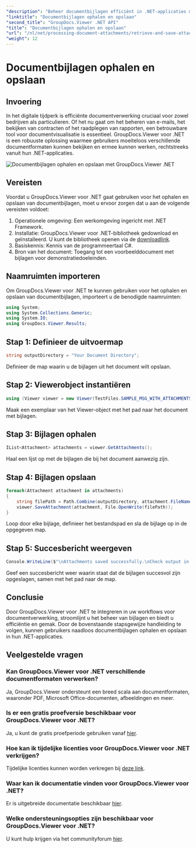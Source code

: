 ```yaml
---
"description": "Beheer documentbijlagen efficiënt in .NET-applicaties met GroupDocs.Viewer. Haal bijlagen probleemloos op en sla ze op."
"linktitle": "Documentbijlagen ophalen en opslaan"
"second_title": "GroupDocs.Viewer .NET API"
"title": "Documentbijlagen ophalen en opslaan"
"url": "/nl/net/processing-document-attachments/retrieve-and-save-attachments/"
"weight": 12
---
```


# Documentbijlagen ophalen en opslaan

## Invoering
In het digitale tijdperk is efficiënte documentverwerking cruciaal voor zowel bedrijven als particulieren. Of het nu gaat om het beheren van e-mails, het bekijken van contracten of het raadplegen van rapporten, een betrouwbare tool voor documentvisualisatie is essentieel. GroupDocs.Viewer voor .NET is een robuuste oplossing waarmee gebruikers moeiteloos verschillende documentformaten kunnen bekijken en ermee kunnen werken, rechtstreeks vanuit hun .NET-applicaties.

![Documentbijlagen ophalen en opslaan met GroupDocs.Viewer .NET](/viewer/processing-document-attachments/retrieve-and-save-document-attachments.png)

## Vereisten
Voordat u GroupDocs.Viewer voor .NET gaat gebruiken voor het ophalen en opslaan van documentbijlagen, moet u ervoor zorgen dat u aan de volgende vereisten voldoet:
1. Operationele omgeving: Een werkomgeving ingericht met .NET Framework.
2. Installatie: GroupDocs.Viewer voor .NET-bibliotheek gedownload en geïnstalleerd. U kunt de bibliotheek openen via de [downloadlink](https://releases.groupdocs.com/viewer/net/).
3. Basiskennis: Kennis van de programmeertaal C#.
4. Bron van het document: Toegang tot een voorbeelddocument met bijlagen voor demonstratiedoeleinden.

## Naamruimten importeren
Om GroupDocs.Viewer voor .NET te kunnen gebruiken voor het ophalen en opslaan van documentbijlagen, importeert u de benodigde naamruimten:
```csharp
using System;
using System.Collections.Generic;
using System.IO;
using GroupDocs.Viewer.Results;
```

## Stap 1: Definieer de uitvoermap
```csharp
string outputDirectory = "Your Document Directory";
```
Definieer de map waarin u de bijlagen uit het document wilt opslaan.
## Stap 2: Viewerobject instantiëren
```csharp
using (Viewer viewer = new Viewer(TestFiles.SAMPLE_MSG_WITH_ATTACHMENTS))
```
Maak een exemplaar van het Viewer-object met het pad naar het document met bijlagen.
## Stap 3: Bijlagen ophalen
```csharp
IList<Attachment> attachments = viewer.GetAttachments();
```
Haal een lijst op met de bijlagen die bij het document aanwezig zijn.
## Stap 4: Bijlagen opslaan
```csharp
foreach(Attachment attachment in attachments)
{
    string filePath = Path.Combine(outputDirectory, attachment.FileName);  
    viewer.SaveAttachment(attachment, File.OpenWrite(filePath)); 
}
```
Loop door elke bijlage, definieer het bestandspad en sla de bijlage op in de opgegeven map.
## Stap 5: Succesbericht weergeven
```csharp
Console.WriteLine($"\nAttachments saved successfully.\nCheck output in {outputDirectory}.");
```
Geef een succesbericht weer waarin staat dat de bijlagen succesvol zijn opgeslagen, samen met het pad naar de map.

## Conclusie
Door GroupDocs.Viewer voor .NET te integreren in uw workflows voor documentverwerking, stroomlijnt u het beheer van bijlagen en biedt u efficiëntie en gemak. Door de bovenstaande stapsgewijze handleiding te volgen, kunnen gebruikers naadloos documentbijlagen ophalen en opslaan in hun .NET-applicaties.
## Veelgestelde vragen
### Kan GroupDocs.Viewer voor .NET verschillende documentformaten verwerken?
Ja, GroupDocs.Viewer ondersteunt een breed scala aan documentformaten, waaronder PDF, Microsoft Office-documenten, afbeeldingen en meer.
### Is er een gratis proefversie beschikbaar voor GroupDocs.Viewer voor .NET?
Ja, u kunt de gratis proefperiode gebruiken vanaf [hier](https://releases.groupdocs.com/).
### Hoe kan ik tijdelijke licenties voor GroupDocs.Viewer voor .NET verkrijgen?
Tijdelijke licenties kunnen worden verkregen bij [deze link](https://purchase.groupdocs.com/temporary-license/).
### Waar kan ik documentatie vinden voor GroupDocs.Viewer voor .NET?
Er is uitgebreide documentatie beschikbaar [hier](https://tutorials.groupdocs.com/viewer/net/).
### Welke ondersteuningsopties zijn beschikbaar voor GroupDocs.Viewer voor .NET?
U kunt hulp krijgen via het communityforum [hier](https://forum.groupdocs.com/c/viewer/9).